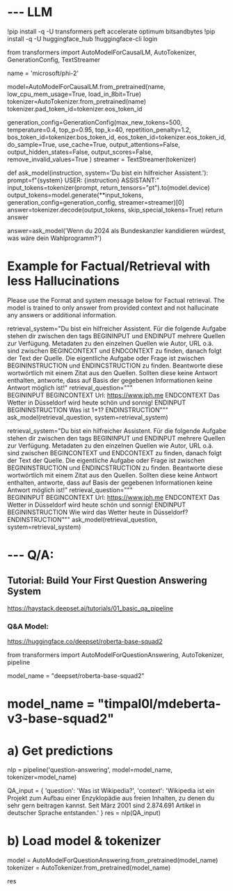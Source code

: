 
# --- LLM

!pip install -q -U transformers peft accelerate optimum bitsandbytes
!pip install -q -U huggingface_hub
!huggingface-cli login

from transformers import AutoModelForCausalLM, AutoTokenizer, GenerationConfig, TextStreamer

name = 'microsoft/phi-2'

model=AutoModelForCausalLM.from_pretrained(name, low_cpu_mem_usage=True, load_in_8bit=True)
tokenizer=AutoTokenizer.from_pretrained(name)
tokenizer.pad_token_id=tokenizer.eos_token_id

generation_config=GenerationConfig(max_new_tokens=500,
                                    temperature=0.4,
                                    top_p=0.95,
                                    top_k=40,
                                    repetition_penalty=1.2,
                                    bos_token_id=tokenizer.bos_token_id,
                                    eos_token_id=tokenizer.eos_token_id,
                                    do_sample=True,
                                    use_cache=True,
                                    output_attentions=False,
                                    output_hidden_states=False,
                                    output_scores=False,
                                    remove_invalid_values=True
                                    )
streamer = TextStreamer(tokenizer)

def ask_model(instruction, system='Du bist ein hilfreicher Assistent.'):
    prompt=f"{system} USER: {instruction} ASSISTANT:"
    input_tokens=tokenizer(prompt, return_tensors="pt").to(model.device)
    output_tokens=model.generate(**input_tokens,  generation_config=generation_config, streamer=streamer)[0]
    answer=tokenizer.decode(output_tokens, skip_special_tokens=True)
    return answer

answer=ask_model('Wenn du 2024 als Bundeskanzler kandidieren würdest, was wäre dein Wahlprogramm?')

# Example for Factual/Retrieval with less Hallucinations

Please use the Format and system message below for Factual retrieval. The model is trained to only answer from provided context and not hallucinate any answers or additional information.

retrieval_system="Du bist ein hilfreicher Assistent. Für die folgende Aufgabe stehen dir zwischen den tags BEGININPUT und ENDINPUT mehrere Quellen zur Verfügung. Metadaten zu den einzelnen Quellen wie Autor, URL o.ä. sind zwischen BEGINCONTEXT und ENDCONTEXT zu finden, danach folgt der Text der Quelle. Die eigentliche Aufgabe oder Frage ist zwischen BEGININSTRUCTION und ENDINCSTRUCTION zu finden. Beantworte diese wortwörtlich mit einem Zitat aus den Quellen. Sollten diese keine Antwort enthalten, antworte, dass auf Basis der gegebenen Informationen keine Antwort möglich ist!"
retrieval_question="""\
BEGININPUT
BEGINCONTEXT
Url: https://www.jph.me
ENDCONTEXT
Das Wetter in Düsseldorf wird heute schön und sonnig!
ENDINPUT
BEGININSTRUCTION Was ist 1+1? ENDINSTRUCTION"""
ask_model(retrieval_question, system=retrieval_system)

retrieval_system="Du bist ein hilfreicher Assistent. Für die folgende Aufgabe stehen dir zwischen den tags BEGININPUT und ENDINPUT mehrere Quellen zur Verfügung. Metadaten zu den einzelnen Quellen wie Autor, URL o.ä. sind zwischen BEGINCONTEXT und ENDCONTEXT zu finden, danach folgt der Text der Quelle. Die eigentliche Aufgabe oder Frage ist zwischen BEGININSTRUCTION und ENDINCSTRUCTION zu finden. Beantworte diese wortwörtlich mit einem Zitat aus den Quellen. Sollten diese keine Antwort enthalten, antworte, dass auf Basis der gegebenen Informationen keine Antwort möglich ist!"
retrieval_question="""\
BEGININPUT
BEGINCONTEXT
Url: https://www.jph.me
ENDCONTEXT
Das Wetter in Düsseldorf wird heute schön und sonnig!
ENDINPUT
BEGININSTRUCTION Wie wird das Wetter heute in Düsseldorf? ENDINSTRUCTION"""
ask_model(retrieval_question, system=retrieval_system)

# --- Q/A:

## Tutorial: Build Your First Question Answering System
https://haystack.deepset.ai/tutorials/01_basic_qa_pipeline
### Q&A Model:
https://huggingface.co/deepset/roberta-base-squad2

from transformers import AutoModelForQuestionAnswering, AutoTokenizer, pipeline

model_name = "deepset/roberta-base-squad2"
# model_name = "timpal0l/mdeberta-v3-base-squad2"

# a) Get predictions
nlp = pipeline('question-answering', model=model_name, tokenizer=model_name)

QA_input = {
    'question': 'Was ist Wikipedia?',
    'context': 'Wikipedia ist ein Projekt zum Aufbau einer Enzyklopädie aus freien Inhalten, zu denen du sehr gern beitragen kannst. Seit März 2001 sind 2.874.691 Artikel in deutscher Sprache entstanden.'
}
res = nlp(QA_input)

# b) Load model & tokenizer
model = AutoModelForQuestionAnswering.from_pretrained(model_name)
tokenizer = AutoTokenizer.from_pretrained(model_name)

res



